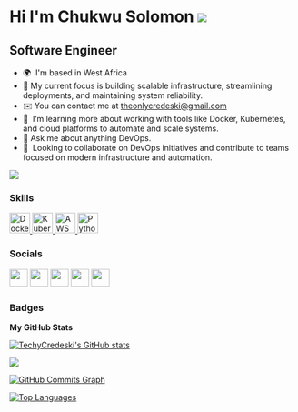 Hi I'm Chukwu Solomon ![](https://user-images.githubusercontent.com/18350557/176309783-0785949b-9127-417c-8b55-ab5a4333674e.gif)
======================================================================================================================================

Software Engineer
-----------------

<!-- From dumbbells to divs ▪︎ Gym rat ▪︎ Frontend Engineer ▪︎ Web3 enthusiast -->

* 🌍  I'm based in West Africa
* 🚀  My current focus is building scalable infrastructure, streamlining deployments, and maintaining system reliability.
* ✉️  You can contact me at [theonlycredeski@gmail.com](mailto:theonlycredeski@gmail.com)
* 🧠  I’m learning more about working with tools like Docker, Kubernetes, and cloud platforms to automate and scale systems.
* 💬  Ask me about anything DevOps.
* 🤝  Looking to collaborate on DevOps initiatives and contribute to teams focused on modern infrastructure and automation.

<a href="https://www.twitter.com/TechyCredeski" target="_blank" rel="noreferrer"><img
src="https://img.shields.io/twitter/follow/TechyCredeski?logo=twitter&style=for-the-badge&color=0891b2&labelColor=1c1917"
/></a>

### Skills


<p align="left">
<a href="https://www.docker.com/" target="_blank" rel="noreferrer">
  <img src="https://raw.githubusercontent.com/danielcranney/readme-generator/main/public/icons/skills/docker-colored.svg" width="36" height="36" alt="Docker" />
</a>

  <a href="https://kubernetes.io/" target="_blank" rel="noreferrer">
  <img src="https://cdn.jsdelivr.net/gh/devicons/devicon/icons/kubernetes/kubernetes-plain.svg" width="36" height="36" alt="Kubernetes" />
</a>

<a href="https://aws.amazon.com/" target="_blank" rel="noreferrer">
  <img src="https://raw.githubusercontent.com/danielcranney/readme-generator/main/public/icons/skills/aws-colored.svg" width="36" height="36" alt="AWS" />
</a>

<a href="https://www.python.org/" target="_blank" rel="noreferrer">
  <img src="https://raw.githubusercontent.com/danielcranney/readme-generator/main/public/icons/skills/python-colored.svg" width="36" height="36" alt="Python" />
</a>
</p>


### Socials

<p align="left"> <a href="https://www.codepen.io/TechyCredeski" target="_blank" rel="noreferrer"><img src="https://raw.githubusercontent.com/danielcranney/readme-generator/main/public/icons/socials/codepen.svg" width="32" height="32" /></a> <a href="https://www.github.com/TechyCredeski" target="_blank" rel="noreferrer"><img src="https://raw.githubusercontent.com/danielcranney/readme-generator/main/public/icons/socials/github.svg" width="32" height="32" /></a> <a href="https://www.linkedin.com/in/solomonchukwu/" target="_blank" rel="noreferrer"><img src="https://raw.githubusercontent.com/danielcranney/readme-generator/main/public/icons/socials/linkedin.svg" width="32" height="32" /></a> <a href="https://www.stackoverflow.com/users/19776264/solomon" target="_blank" rel="noreferrer"><img src="https://raw.githubusercontent.com/danielcranney/readme-generator/main/public/icons/socials/stackoverflow.svg" width="32" height="32" /></a> <a href="https://www.twitter.com/TechyCredeski" target="_blank" rel="noreferrer"><img src="https://raw.githubusercontent.com/danielcranney/readme-generator/main/public/icons/socials/twitter.svg" width="32" height="32" /></a>

</p>

### Badges

<b>My GitHub Stats</b>

<a href="http://www.github.com/TechyCredeski"><img src="https://github-readme-stats.vercel.app/api?username=TechyCredeski&show_icons=true&hide=&count_private=true&title_color=0891b2&text_color=ffffff&icon_color=0891b2&bg_color=1c1917&hide_border=true&show_icons=true" alt="TechyCredeski's GitHub stats" /></a>

<a href="http://www.github.com/TechyCredeski"><img src="https://github-readme-streak-stats.herokuapp.com/?user=TechyCredeski&stroke=ffffff&background=1c1917&ring=0891b2&fire=0891b2&currStreakNum=ffffff&currStreakLabel=0891b2&sideNums=ffffff&sideLabels=ffffff&dates=ffffff&hide_border=true" /></a>

<a href="http://www.github.com/TechyCredeski"><img src="https://github-readme-activity-graph.cyclic.app/graph?username=TechyCredeski&bg_color=1c1917&color=ffffff&line=0891b2&point=ffffff&area_color=1c1917&area=true&hide_border=true&custom_title=GitHub%20Commits%20Graph" alt="GitHub Commits Graph" /></a>

<a href="https://github.com/TechyCredeski" align="left"><img src="https://github-readme-stats.vercel.app/api/top-langs/?username=TechyCredeski&langs_count=10&title_color=0891b2&text_color=ffffff&icon_color=0891b2&bg_color=1c1917&hide_border=true&locale=en&custom_title=Top%20%Languages" alt="Top Languages" /></a>
